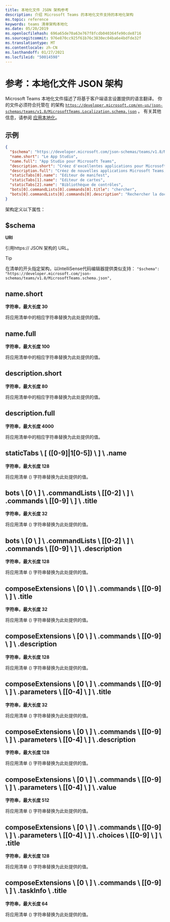 ```yaml
---
title: 本地化文件 JSON 架构参考
description: 介绍 Microsoft Teams 的本地化文件支持的本地化架构
ms.topic: reference
keywords: teams 清单架构本地化
ms.date: 05/20/2019
ms.openlocfilehash: 696a65de70a63e767f8fcdb040364fe90cde8716
ms.sourcegitcommit: 976e870cc925f61b76c3830ec04ba6e4bdfde32f
ms.translationtype: MT
ms.contentlocale: zh-CN
ms.lasthandoff: 01/27/2021
ms.locfileid: "50014598"
---
```

# <a name="reference-localization-file-json-schema"></a>参考：本地化文件 JSON 架构

Microsoft Teams 本地化文件描述了将基于客户端语言设置提供的语言翻译。 你的文件必须符合托管在 的架构 [`https://developer.microsoft.com/en-us/json-schemas/teams/v1.8/MicrosoftTeams.Localization.schema.json`](https://developer.microsoft.com/en-us/json-schemas/teams/v1.8/MicrosoftTeams.Localization.schema.json) 。 有关其他信息，请参阅 [应用本地化](~/concepts/build-and-test/apps-localization.md)。

## <a name="sample"></a>示例

```json
{
  "$schema": "https://developer.microsoft.com/json-schemas/teams/v1.8/MicrosoftTeams.schema.json",
  "name.short": "Le App Studio",
  "name.full": "App Studio pour Microsoft Teams",
  "description.short": "Créez d'excellentes applications pour Microsoft Teams avec App Studio.",
  "description.full": "Créez de nouvelles applications Microsoft Teams, concevez et prévisualisez des cartes bot, et explorez la documentation avec App Studio.",
  "staticTabs[0].name": "Editeur de manifest",
  "staticTabs[1].name": "Editeur de cartes",
  "staticTabs[2].name": "Bibliothèque de contrôles",
  "bots[0].commandLists[0].commands[0].title": "chercher",
  "bots[0].commandLists[0].commands[0].description": "Rechercher la documentation Teams pertinente"
}
```

架构定义以下属性：

## <a name="schema"></a>$schema

**URI**

引用https:// JSON 架构的 URL。

> [!TIP]
> 在清单的开头指定架构，以IntelliSense代码编辑器提供类似支持： `"$schema": "https://developer.microsoft.com/json-schemas/teams/v1.8/MicrosoftTeams.schema.json",`

## <a name="nameshort"></a>name.short

**字符串，最大长度 30**

将应用清单中的相应字符串替换为此处提供的值。

## <a name="namefull"></a>name.full

**字符串，最大长度 100**

将应用清单中的相应字符串替换为此处提供的值。

## <a name="descriptionshort"></a>description.short

**字符串，最大长度 80**

将应用清单中的相应字符串替换为此处提供的值。

## <a name="descriptionfull"></a>description.full

**字符串，最大长度 4000**

将应用清单中的相应字符串替换为此处提供的值。

## <a name="statictabs0-910-5name"></a>staticTabs \\ [ ([0-9]|1[0-5]) \\ ] \\ .name

**字符串，最大长度 128**

将应用清单 () 字符串替换为此处提供的值。

## <a name="bots0commandlists0-2commands0-9title"></a>bots \\ [0 \\ ] \\ .commandLists \\ [[0-2] \\ ] \\ .commands \\ [[0-9] \\ ] \\ .title

**字符串，最大长度 32**

将应用清单 () 字符串替换为此处提供的值。

## <a name="bots0commandlists0-2commands0-9description"></a>bots \\ [0 \\ ] \\ .commandLists \\ [[0-2] \\ ] \\ .commands \\ [[0-9] \\ ] \\ .description

**字符串，最大长度 128**

将应用清单 () 字符串替换为此处提供的值。

## <a name="composeextensions0commands0-9title"></a>composeExtensions \\ [0 \\ ] \\ .commands \\ [[0-9] \\ ] \\ .title

**字符串，最大长度 32**

将应用清单 () 字符串替换为此处提供的值。

## <a name="composeextensions0commands0-9description"></a>composeExtensions \\ [0 \\ ] \\ .commands \\ [[0-9] \\ ] \\ .description

**字符串，最大长度 128**

将应用清单 () 字符串替换为此处提供的值。

## <a name="composeextensions0commands0-9parameters0-4title"></a>composeExtensions \\ [0 \\ ] \\ .commands \\ [[0-9] \\ ] \\ .parameters \\ [[0-4] \\ ] \\ .title

**字符串，最大长度 32**

将应用清单 () 字符串替换为此处提供的值。

## <a name="composeextensions0commands0-9parameters0-4description"></a>composeExtensions \\ [0 \\ ] \\ .commands \\ [[0-9] \\ ] \\ .parameters \\ [[0-4] \\ ] \\ .description

**字符串，最大长度 128**

将应用清单 () 字符串替换为此处提供的值。

## <a name="composeextensions0commands0-9parameters0-4value"></a>composeExtensions \\ [0 \\ ] \\ .commands \\ [[0-9] \\ ] \\ .parameters \\ [[0-4] \\ ] \\ .value

**字符串，最大长度 512**

将应用清单 () 字符串替换为此处提供的值。

## <a name="composeextensions0commands0-9parameters0-4choices0-9title"></a>composeExtensions \\ [0 \\ ] \\ .commands \\ [[0-9] \\ ] \\ .parameters \\ [[0-4] \\ ] \\ .choices \\ [[0-9] \\ ] \\ .title

**字符串，最大长度 128**

将应用清单 () 字符串替换为此处提供的值。

## <a name="composeextensions0commands0-9taskinfotitle"></a>composeExtensions \\ [0 \\ ] \\ .commands \\ [[0-9] \\ ] \\ .taskInfo \\ .title

**字符串，最大长度 64**

将应用清单 () 字符串替换为此处提供的值。

